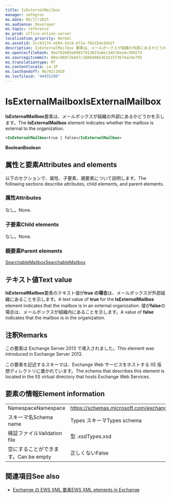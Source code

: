 ```yaml
---
title: IsExternalMailbox
manager: sethgros
ms.date: 09/17/2015
ms.audience: Developer
ms.topic: reference
ms.prod: office-online-server
localization_priority: Normal
ms.assetid: 5cc83174-e684-42c8-b72a-f82d3de3bb2f
description: IsExternalMailbox 要素は、メールボックスが組織の外部にあるかどうかを示します。
ms.openlocfilehash: 9be702b05e89857913023a8ec34b78ea4c309274
ms.sourcegitcommit: 88ec988f2bb67c1866d06b361615f3674a24e795
ms.translationtype: MT
ms.contentlocale: ja-JP
ms.lasthandoff: 06/03/2020
ms.locfileid: "44455290"
---
```

# <a name="isexternalmailbox"></a><span data-ttu-id="49954-103">IsExternalMailbox</span><span class="sxs-lookup"><span data-stu-id="49954-103">IsExternalMailbox</span></span>

<span data-ttu-id="49954-104">**IsExternalMailbox**要素は、メールボックスが組織の外部にあるかどうかを示します。</span><span class="sxs-lookup"><span data-stu-id="49954-104">The **IsExternalMailbox** element indicates whether the mailbox is external to the organization.</span></span> 
  
```XML
<IsExternalMailbox>true | false</IsExternalMailbox>
```

 <span data-ttu-id="49954-105">**Boolean**</span><span class="sxs-lookup"><span data-stu-id="49954-105">**Boolean**</span></span>
## <a name="attributes-and-elements"></a><span data-ttu-id="49954-106">属性と要素</span><span class="sxs-lookup"><span data-stu-id="49954-106">Attributes and elements</span></span>

<span data-ttu-id="49954-107">以下のセクションで、属性、子要素、親要素について説明します。</span><span class="sxs-lookup"><span data-stu-id="49954-107">The following sections describe attributes, child elements, and parent elements.</span></span>
  
### <a name="attributes"></a><span data-ttu-id="49954-108">属性</span><span class="sxs-lookup"><span data-stu-id="49954-108">Attributes</span></span>

<span data-ttu-id="49954-109">なし。</span><span class="sxs-lookup"><span data-stu-id="49954-109">None.</span></span>
  
### <a name="child-elements"></a><span data-ttu-id="49954-110">子要素</span><span class="sxs-lookup"><span data-stu-id="49954-110">Child elements</span></span>

<span data-ttu-id="49954-111">なし。</span><span class="sxs-lookup"><span data-stu-id="49954-111">None.</span></span>
  
### <a name="parent-elements"></a><span data-ttu-id="49954-112">親要素</span><span class="sxs-lookup"><span data-stu-id="49954-112">Parent elements</span></span>

[<span data-ttu-id="49954-113">SearchableMailbox</span><span class="sxs-lookup"><span data-stu-id="49954-113">SearchableMailbox</span></span>](searchablemailbox.md)
  
## <a name="text-value"></a><span data-ttu-id="49954-114">テキスト値</span><span class="sxs-lookup"><span data-stu-id="49954-114">Text value</span></span>

<span data-ttu-id="49954-115">**IsExternalMailbox**要素のテキスト値が**true の場合**は、メールボックスが外部組織にあることを示します。</span><span class="sxs-lookup"><span data-stu-id="49954-115">A text value of **true** for the **IsExternalMailbox** element indicates that the mailbox is in an external organization.</span></span> <span data-ttu-id="49954-116">値が**false**の場合は、メールボックスが組織内にあることを示します。</span><span class="sxs-lookup"><span data-stu-id="49954-116">A value of **false** indicates that the mailbox is in the organization.</span></span> 
  
## <a name="remarks"></a><span data-ttu-id="49954-117">注釈</span><span class="sxs-lookup"><span data-stu-id="49954-117">Remarks</span></span>

<span data-ttu-id="49954-118">この要素は Exchange Server 2013 で導入されました。</span><span class="sxs-lookup"><span data-stu-id="49954-118">This element was introduced in Exchange Server 2013.</span></span>
  
<span data-ttu-id="49954-119">この要素を記述するスキーマは、Exchange Web サービスをホストする IIS 仮想ディレクトリに置かれています。</span><span class="sxs-lookup"><span data-stu-id="49954-119">The schema that describes this element is located in the IIS virtual directory that hosts Exchange Web Services.</span></span>
  
## <a name="element-information"></a><span data-ttu-id="49954-120">要素の情報</span><span class="sxs-lookup"><span data-stu-id="49954-120">Element information</span></span>

|||
|:-----|:-----|
|<span data-ttu-id="49954-121">Namespace</span><span class="sxs-lookup"><span data-stu-id="49954-121">Namespace</span></span>  <br/> |https://schemas.microsoft.com/exchange/services/2006/types  <br/> |
|<span data-ttu-id="49954-122">スキーマ名</span><span class="sxs-lookup"><span data-stu-id="49954-122">Schema name</span></span>  <br/> |<span data-ttu-id="49954-123">Types スキーマ</span><span class="sxs-lookup"><span data-stu-id="49954-123">Types schema</span></span>  <br/> |
|<span data-ttu-id="49954-124">検証ファイル</span><span class="sxs-lookup"><span data-stu-id="49954-124">Validation file</span></span>  <br/> |<span data-ttu-id="49954-125">型 .xsd</span><span class="sxs-lookup"><span data-stu-id="49954-125">Types.xsd</span></span>  <br/> |
|<span data-ttu-id="49954-126">空にすることができます。</span><span class="sxs-lookup"><span data-stu-id="49954-126">Can be empty</span></span>  <br/> |<span data-ttu-id="49954-127">正しくない</span><span class="sxs-lookup"><span data-stu-id="49954-127">False</span></span>  <br/> |
   
## <a name="see-also"></a><span data-ttu-id="49954-128">関連項目</span><span class="sxs-lookup"><span data-stu-id="49954-128">See also</span></span>



- [<span data-ttu-id="49954-129">Exchange の EWS XML 要素</span><span class="sxs-lookup"><span data-stu-id="49954-129">EWS XML elements in Exchange</span></span>](ews-xml-elements-in-exchange.md)


